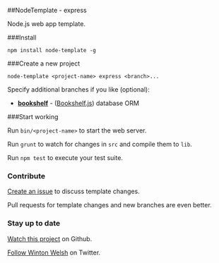 ##NodeTemplate - express

Node.js web app template.

###Install

	npm install node-template -g

###Create a new project

	node-template <project-name> express <branch>...

Specify additional branches if you like (optional):

* [**bookshelf**](https://github.com/winton/node-template/tree/bookshelf) - ([Bookshelf.js](http://bookshelfjs.org)) database ORM

###Start working

Run `bin/<project-name>` to start the web server.

Run `grunt` to watch for changes in `src` and compile them to `lib`.

Run `npm test` to execute your test suite.

### Contribute

[Create an issue](https://github.com/winton/node-template/issues/new) to discuss template changes.

Pull requests for template changes and new branches are even better.

### Stay up to date

[Watch this project](https://github.com/winton/node-template#) on Github.

[Follow Winton Welsh](http://twitter.com/intent/user?screen_name=wintonius) on Twitter.
